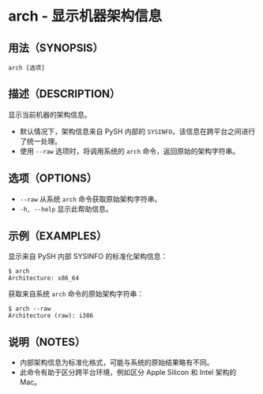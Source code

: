 # arch - 显示机器架构信息

## 用法（SYNOPSIS）

```
arch [选项]
```


## 描述（DESCRIPTION）

显示当前机器的架构信息。

* 默认情况下，架构信息来自 PySH 内部的 `SYSINFO`，该信息在跨平台之间进行了统一处理。
* 使用 `--raw` 选项时，将调用系统的 `arch` 命令，返回原始的架构字符串。


## 选项（OPTIONS）

* `--raw`  从系统 `arch` 命令获取原始架构字符串。
* `-h, --help` 显示此帮助信息。


## 示例（EXAMPLES）

显示来自 PySH 内部 SYSINFO 的标准化架构信息：

```shell
$ arch
Architecture: x86_64
```

获取来自系统 `arch` 命令的原始架构字符串：

```shell
$ arch --raw
Architecture (raw): i386
```


## 说明（NOTES）

* 内部架构信息为标准化格式，可能与系统的原始结果略有不同。
* 此命令有助于区分跨平台环境，例如区分 Apple Silicon 和 Intel 架构的 Mac。
